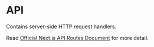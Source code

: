 # API

Contains server-side HTTP request handlers.

Read [Official Next.js API Routes Document](https://nextjs.org/docs#api-routes) for more detail.

